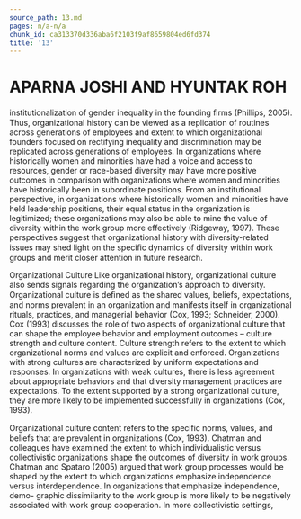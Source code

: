 ```yaml
---
source_path: 13.md
pages: n/a-n/a
chunk_id: ca313370d336aba6f2103f9af8659804ed6fd374
title: '13'
---
```

# APARNA JOSHI AND HYUNTAK ROH

institutionalization of gender inequality in the founding ﬁrms (Phillips, 2005). Thus, organizational history can be viewed as a replication of routines across generations of employees and extent to which organizational founders focused on rectifying inequality and discrimination may be replicated across generations of employees. In organizations where historically women and minorities have had a voice and access to resources, gender or race-based diversity may have more positive outcomes in comparison with organizations where women and minorities have historically been in subordinate positions. From an institutional perspective, in organizations where historically women and minorities have held leadership positions, their equal status in the organization is legitimized; these organizations may also be able to mine the value of diversity within the work group more effectively (Ridgeway, 1997). These perspectives suggest that organizational history with diversity-related issues may shed light on the speciﬁc dynamics of diversity within work groups and merit closer attention in future research.

Organizational Culture Like organizational history, organizational culture also sends signals regarding the organization’s approach to diversity. Organizational culture is deﬁned as the shared values, beliefs, expectations, and norms prevalent in an organization and manifests itself in organizational rituals, practices, and managerial behavior (Cox, 1993; Schneider, 2000). Cox (1993) discusses the role of two aspects of organizational culture that can shape the employee behavior and employment outcomes – culture strength and culture content. Culture strength refers to the extent to which organizational norms and values are explicit and enforced. Organizations with strong cultures are characterized by uniform expectations and responses. In organizations with weak cultures, there is less agreement about appropriate behaviors and that diversity management practices are expectations. To the extent supported by a strong organizational culture, they are more likely to be implemented successfully in organizations (Cox, 1993).

Organizational culture content refers to the speciﬁc norms, values, and beliefs that are prevalent in organizations (Cox, 1993). Chatman and colleagues have examined the extent to which individualistic versus collectivistic organizations shape the outcomes of diversity in work groups. Chatman and Spataro (2005) argued that work group processes would be shaped by the extent to which organizations emphasize independence versus interdependence. In organizations that emphasize independence, demo- graphic dissimilarity to the work group is more likely to be negatively associated with work group cooperation. In more collectivistic settings,
